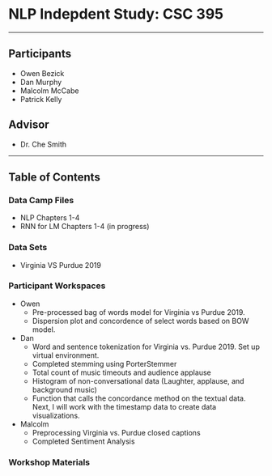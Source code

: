 # NLP Indepdent Study: CSC 395
***
## Participants
 - Owen Bezick
 - Dan Murphy
 - Malcolm McCabe
 - Patrick Kelly
## Advisor
 - Dr. Che Smith
***
## Table of Contents
### Data Camp Files
   * NLP Chapters 1-4
   * RNN for LM Chapters 1-4 (in progress)
### Data Sets
   * Virginia VS Purdue 2019
### Participant Workspaces
   * Owen
      * Pre-processed bag of words model for Virginia vs Purdue 2019.
      * Dispersion plot and concordence of select words based on BOW model.
   * Dan
      * Word and sentence tokenization for Virginia vs. Purdue 2019. Set up virtual environment.
      * Completed stemming using PorterStemmer
      * Total count of music timeouts and audience applause
      * Histogram of non-conversational data (Laughter, applause, and background music)
      * Function that calls the concordance method on the textual data. Next, I will work with the timestamp data to create data visualizations.
   * Malcolm 
      * Preprocessing Virginia vs. Purdue closed captions
      * Completed Sentiment Analysis
### Workshop Materials


